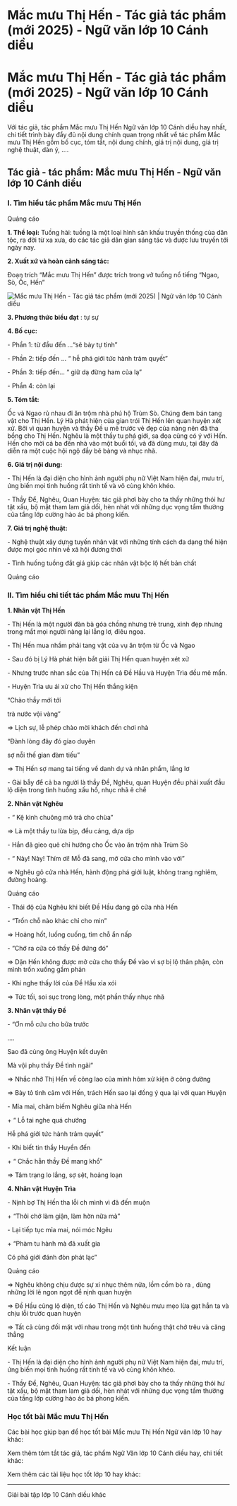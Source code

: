 # Mắc mưu Thị Hến - Tác giả tác phẩm (mới 2025) - Ngữ văn lớp 10 Cánh diều

# Mắc mưu Thị Hến - Tác giả tác phẩm (mới 2025) - Ngữ văn lớp 10 Cánh diều

Với tác giả, tác phẩm Mắc mưu Thị Hến Ngữ văn lớp 10 Cánh diều hay nhất, chi tiết trình bày đầy đủ nội dung chính quan trọng nhất về tác phẩm Mắc mưu Thị Hến gồm bố cục, tóm tắt, nội dung chính, giá trị nội dung, giá trị nghệ thuật, dàn ý, ....

## Tác giả - tác phẩm: Mắc mưu Thị Hến - Ngữ văn lớp 10 Cánh diều

### **I. Tìm hiểu tác phẩm Mắc mưu Thị Hến**

Quảng cáo

**1\. Thể loại:** Tuồng hài: tuồng là một loại hình sân khấu truyền thống của dân tộc, ra đời từ xa xưa, do các tác giả dân gian sáng tác và được lưu truyền tới ngày nay. 

**2\. Xuất xứ và hoàn cảnh sáng tác:**

Đoạn trích “Mắc mưu Thị Hến” được trích trong vở tuồng nổ tiếng “Ngao, Sò, Ốc, Hến” 

![Mắc mưu Thị Hến - Tác giả tác phẩm \(mới 2025\) | Ngữ văn lớp 10 Cánh diều](https://vietjack.com/soan-van-lop-10-cd/images/tac-gia-tac-pham-mac-muu-thi-hen.PNG)

**3\. Phương thức biểu đạt** : tự sự

**4\. Bố cục:**

\- Phần 1: từ đầu đến ...“sẽ bày tự tình”

\- Phần 2: tiếp đến ... “ hễ phá giới tức hành trảm quyết”

\- Phần 3: tiếp đến... “ giữ dạ đừng ham của lạ”

\- Phần 4: còn lại 

**5\. Tóm tắt:**

Ốc và Ngao rủ nhau đi ăn trộm nhà phú hộ Trùm Sò. Chúng đem bán tang vật cho Thị Hến. Lý Hà phát hiện của gian trói Thị Hến lên quan huyện xét xử. Bởi vì quan huyện và thầy Đề u mê trước vẻ đẹp của nàng nên đã tha bổng cho Thị Hến. Nghêu là một thầy tu phá giới, sa đọa cũng có ý với Hến. Hến cho mời cả ba đến nhà vào một buổi tối, và đã dùng mưu, tại đây đã diễn ra một cuộc hội ngộ đầy bẽ bàng và nhục nhã.

**6\. Giá trị nội dung:**

\- Thị Hến là đại diện cho hình ảnh người phụ nữ Việt Nam hiện đại, mưu trí, ứng biến mọi tình huống rất tinh tế và vô cùng khôn khéo.

\- Thầy Để, Nghêu, Quan Huyện: tác giả phơi bày cho ta thấy những thói hư tật xấu, bộ mặt tham lam giả dối, hèn nhát với những dục vọng tầm thường của tầng lớp cường hào ác bá phong kiến.

**7\. Giá trị nghệ thuật:**

\- Nghệ thuật xây dựng tuyến nhân vật với những tính cách đa dạng thể hiện được mọi góc nhìn về xã hội đương thời 

\- Tình huống tuồng đắt giá giúp các nhân vật bộc lộ hết bản chất

Quảng cáo

### **II. Tìm hiểu chi tiết tác phẩm Mắc mưu Thị Hến**

**1\. Nhân vật Thị Hến**

\- Thị Hến là một người đàn bà góa chồng nhưng trẻ trung, xinh đẹp nhưng trong mắt mọi người nàng lại lẳng lơ, điêu ngoa.

\- Thị Hến mua nhầm phải tang vật của vụ ăn trộm từ Ốc và Ngao

\- Sau đó bị Lý Hà phát hiện bắt giải Thị Hến quan huyện xét xử

\- Nhưng trước nhan sắc của Thị Hến cả Đề Hầu và Huyện Trìa đều mê mẩn.

\- Huyện Trìa ưu ái xử cho Thị Hến thắng kiện

“Chào thầy mới tới

trà nước vội vàng” 

=> Lịch sự, lễ phép chào mời khách đến chơi nhà

“Đành lòng đây đó giao duyên

sợ nỗi thế gian đàm tiếu” 

=> Thị Hến sợ mang tai tiếng về danh dự và nhân phẩm, lẳng lơ

\- Gài bẫy để cả ba người là thầy Đề, Nghêu, quan Huyện đều phải xuất đầu lộ diện trong tình huống xấu hổ, nhục nhã ê chề

**2\. Nhân vật Nghêu**

\- “ Kệ kinh chuông mõ trả cho chùa” 

=> Là một thầy tu lừa bịp, đểu cáng, dựa dịp 

\- Hắn đã gieo quẻ chỉ hướng cho Ốc vào ăn trộm nhà Trùm Sò

\- “ Này! Này! Thím ơi! Mỗ đã sang, mở cửa cho mình vào với”

=> Nghêu gõ cửa nhà Hến, hành động phá giới luật, không trang nghiêm, đường hoàng.

Quảng cáo

\- Thái độ của Nghêu khi biết Đề Hầu đang gõ cửa nhà Hến

\- “Trốn chỗ nào khác chỉ cho min”

=> Hoảng hốt, luống cuống, tìm chỗ ẩn nấp 

\- “Chớ ra cửa có thầy Đề đứng đó”

=> Dặn Hến không được mở cửa cho thầy Đề vào vì sợ bị lộ thân phận, còn mình trốn xuống gầm phản

\- Khi nghe thấy lời của Đề Hầu xỉa xói 

=> Tức tối, soi sục trong lòng, một phần thấy nhục nhã

**3\. Nhân vật thầy Đề**

\- “Ơn mỗ cứu cho bữa trước

….

Sao đã cùng ông Huyện kết duyên

Mà vội phụ thầy Đề tình ngãi”

=> Nhắc nhở Thị Hến về công lao của mình hôm xử kiện ở công đường

=> Bày tỏ tình cảm với Hến, trách Hến sao lại đồng ý qua lại với quan Huyện

\- Mỉa mai, châm biếm Nghêu giữa nhà Hến 

\+ “ Lỗ tai nghe quá chướng

Hễ phá giới tức hành trảm quyết”

\- Khi biết tin thầy Huyền đến

\+ “ Chắc hẳn thầy Đề mang khổ”

=> Tâm trạng lo lắng, sợ sệt, hoảng loạn

**4\. Nhân vật Huyện Trìa**

\- Nịnh bợ Thị Hến tha lỗi ch mình vì đã đến muộn 

\+ “Thôi chớ làm giận, làm hờn nữa mà”

\- Lại tiếp tục mỉa mai, nói móc Ngêu

\+ “Phàm tu hành mà đã xuất gia

Có phá giới đánh đòn phát lạc”

Quảng cáo

=> Nghêu không chịu được sự xỉ nhục thêm nữa, lồm cồm bò ra , dùng những lời lẽ ngon ngọt để nịnh quan huyện

=> Đề Hầu cũng lộ diện, tố cáo Thị Hến và Nghêu mưu mẹo lừa gạt hắn ta và chịu lỗi trước quan huyện

=> Tất cả cùng đối mặt với nhau trong một tình huống thật chớ trêu và căng thẳng

Kết luận

\- Thị Hến là đại diện cho hình ảnh người phụ nữ Việt Nam hiện đại, mưu trí, ứng biến mọi tình huống rất tinh tế và vô cùng khôn khéo.

\- Thầy Để, Nghêu, Quan Huyện: tác giả phơi bày cho ta thấy những thói hư tật xấu, bộ mặt tham lam giả dối, hèn nhát với những dục vọng tầm thường của tầng lớp cường hào ác bá phong kiến.

### **Học tốt bài Mắc mưu Thị Hến**

Các bài học giúp bạn để học tốt bài Mắc mưu Thị Hến Ngữ văn lớp 10 hay khác:

Xem thêm tóm tắt tác giả, tác phẩm Ngữ Văn lớp 10 Cánh diều hay, chi tiết khác:

Xem thêm các tài liệu học tốt lớp 10 hay khác:

* * *

Giải bài tập lớp 10 Cánh diều khác
